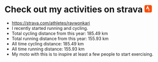 # Check out my activities on strava ![logo](https://github.com/raywonkari/raywonkari/blob/master/logo/strava.png)
* https://strava.com/athletes/raywonkari
* I recently started running and cycling.
* Total cycling distance from this year: 185.49 km
* Total running distance from this year: 155.93 km
* All time cycling distance: 185.49 km
* All time running distance: 155.93 km
* My moto with this is to inspire at least a few people to start exercising.
